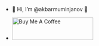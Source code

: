 - 👋 Hi, I’m @akbarmuminjanov 👋


- <a href="https://t.me/@Priler_04" target="_blank"><img src="https://cdn.buymeacoffee.com/buttons/v2/default-yellow.png" alt="Buy Me A Coffee" style="height: 60px !important;width: 217px !important;" ></a>
